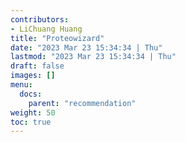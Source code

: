 ```yaml
---
contributors:
- LiChuang Huang
title: "Proteowizard"
date: "2023 Mar 23 15:34:34 | Thu"
lastmod: "2023 Mar 23 15:34:34 | Thu"
draft: false
images: []
menu:
  docs:
    parent: "recommendation"
weight: 50
toc: true
---
```

